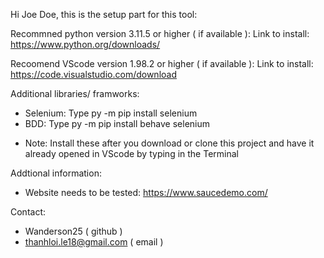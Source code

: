 Hi Joe Doe, this is the setup part for this tool:

Recommned python version 3.11.5 or higher ( if available ):
	Link to install: https://www.python.org/downloads/

Recoomend VScode version 1.98.2 or higher ( if available ):
	Link to install: https://code.visualstudio.com/download

Additional libraries/ framworks:
 + Selenium:
	Type py -m pip install selenium
 + BDD:
	Type py -m pip install behave selenium
 - Note: Install these after you download or clone this project and have it already opened in VScode by typing in the Terminal

Addtional information:
 + Website needs to be tested: https://www.saucedemo.com/

Contact:
 + Wanderson25 ( github ) 
 + thanhloi.le18@gmail.com ( email )

